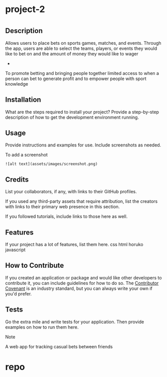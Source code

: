 # project-2

# <Betting APP>

## Description
 Allows users to place bets on sports games, matches, and events. Through the app, users are able to select the teams, players, or events they would like to bet on and the amount of money they would like to wager

-
To promote betting and bringing people together
limited access to when a person can bet
to generate profit and to empower people with sport knowledge



## Installation

What are the steps required to install your project? Provide a step-by-step description of how to get the development environment running.


## Usage

Provide instructions and examples for use. Include screenshots as needed.

To add a screenshot
    
    ![alt text](assets/images/screenshot.png)

    

## Credits

List your collaborators, if any, with links to their GitHub profiles.

If you used any third-party assets that require attribution, list the creators with links to their primary web presence in this section.

If you followed tutorials, include links to those here as well.


## Features

If your project has a lot of features, list them here.
css
 html 
horuko 
javascript
## How to Contribute

If you created an application or package and would like other developers to contribute it, you can include guidelines for how to do so. The [Contributor Covenant](https://www.contributor-covenant.org/) is an industry standard, but you can always write your own if you'd prefer.

## Tests

Go the extra mile and write tests for your application. Then provide examples on how to run them here.














Note

A web app for tracking casual bets between friends
# repo
